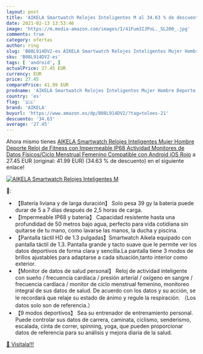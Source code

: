 ```yaml
---
layout: post
title: 'AIKELA Smartwatch Relojes Inteligentes M al 34.63 % de descuento'
date: 2021-02-13 13:53:46
image: 'https://m.media-amazon.com/images/I/41Fum3IJPoL._SL200_.jpg'
comments: true
category: ofertas
author: ring
slug: 'B08L914DV2-es AIKELA Smartwatch Relojes Inteligentes Mujer Hombre...'
sku: 'B08L914DV2-es'
tags: [ 'android', ]
actualPrice: 27.45 EUR
currency: EUR
price: 27.45
comparePrice: 41.99 EUR
prodname: 'AIKELA Smartwatch Relojes Inteligentes Mujer Hombre Deporte Reloj de Fitness con Impermeable IP68 Actividad Monitores de Datos Físicos/Ciclo Menstrual Femenino Compatible con Android iOS Rojo'
country: 'es'
flag: '🇪🇸'
brand: 'AIKELA'
buyurl: 'https://www.amazon.es/dp/B08L914DV2/?tag=tolees-21'
descuento: '34.63'
average: '27.45'
---
```


Ahora mismo tienes [AIKELA Smartwatch Relojes Inteligentes Mujer Hombre Deporte Reloj de Fitness con Impermeable IP68 Actividad Monitores de Datos Físicos/Ciclo Menstrual Femenino Compatible con Android iOS Rojo](https://www.amazon.es/dp/B08L914DV2/?tag=tolees-21) a 27.45 EUR (original: 41.99 EUR) (34.63 %  de descuento) en el siguiente enlace!

[![AIKELA Smartwatch Relojes Inteligentes M](https://m.media-amazon.com/images/I/41Fum3IJPoL._SL200_.jpg)](https://www.amazon.es/dp/B08L914DV2/?tag=tolees-21)

🔎:

- 【Batería liviana y de larga duración】 Solo pesa 39 gy la batería puede durar de 5 a 7 días después de 2,5 horas de carga.
- 【Impermeable IP68 y batería】 Capacidad resistente hasta una profundidad de 50 metros bajo agua, perfecto para vida cotidiana sin quitarse de tu mano, como lavarse las manos, la ducha y piscina.
- 【Pantalla táctil HD de 1.3 pulgadas】Smartwatch Aikela equipado con pantalla táctil de 1.3. Pantalla grande y tacto suave que le permite ver los datos deportivos de forma clara y sencilla.La pantalla tiene 3 modos de brillos ajustables para adaptarse a cada situación,tanto interior como exterior.
- 【Monitor de datos de salud personal】 Reloj de actividad inteligente con sueño / frecuencia cardíaca / presión arterial / oxígeno en sangre / frecuencia cardíaca / monitor de ciclo menstrual femenino, monitoreo integral de sus datos de salud. De acuerdo con los datos y su acción, se le recordará que relaje su estado de ánimo y regule la respiración. （Los datos solo son de referencia.）
- 【9 modos deportivos】 Sea su entrenador de entrenamiento personal. Puede controlar sus datos de carrera, caminata, ciclismo, senderismo, escalada, cinta de correr, spinning, yoga, que pueden proporcionar datos de referencia para su análisis y mejora diaria de la salud.

[🛒 Visítala!!!](https://www.amazon.es/dp/B08L914DV2/?tag=tolees-21)
